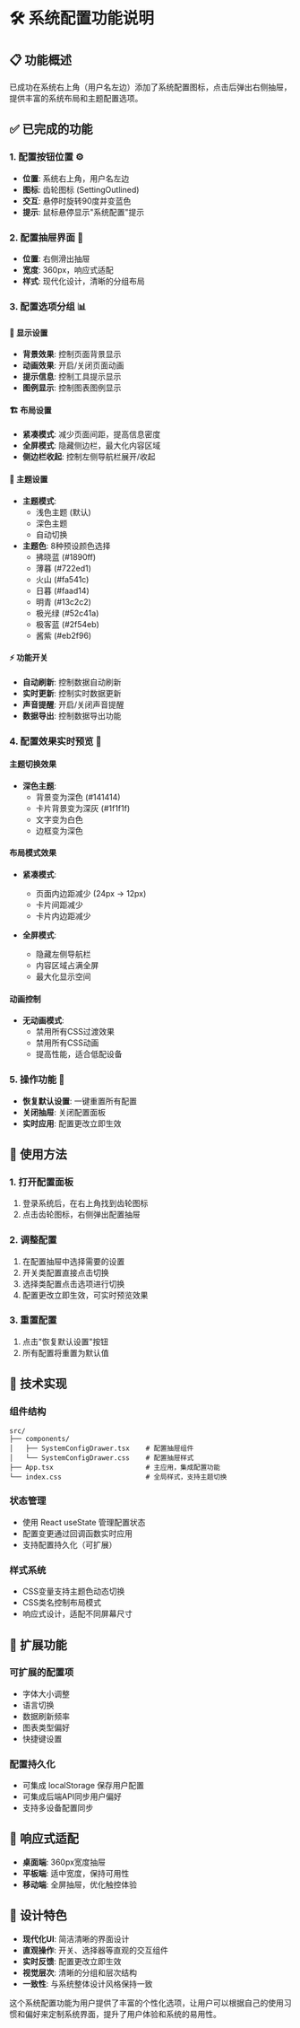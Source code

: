 # 🛠️ 系统配置功能说明

## 📋 功能概述

已成功在系统右上角（用户名左边）添加了系统配置图标，点击后弹出右侧抽屉，提供丰富的系统布局和主题配置选项。

## ✅ 已完成的功能

### 1. 配置按钮位置 ⚙️
- **位置**: 系统右上角，用户名左边
- **图标**: 齿轮图标 (SettingOutlined)
- **交互**: 悬停时旋转90度并变蓝色
- **提示**: 鼠标悬停显示"系统配置"提示

### 2. 配置抽屉界面 📱
- **位置**: 右侧滑出抽屉
- **宽度**: 360px，响应式适配
- **样式**: 现代化设计，清晰的分组布局

### 3. 配置选项分组 📊

#### 🎨 显示设置
- **背景效果**: 控制页面背景显示
- **动画效果**: 开启/关闭页面动画
- **提示信息**: 控制工具提示显示
- **图例显示**: 控制图表图例显示

#### 🏗️ 布局设置
- **紧凑模式**: 减少页面间距，提高信息密度
- **全屏模式**: 隐藏侧边栏，最大化内容区域
- **侧边栏收起**: 控制左侧导航栏展开/收起

#### 🎨 主题设置
- **主题模式**: 
  - 浅色主题 (默认)
  - 深色主题
  - 自动切换
- **主题色**: 8种预设颜色选择
  - 拂晓蓝 (#1890ff)
  - 薄暮 (#722ed1)
  - 火山 (#fa541c)
  - 日暮 (#faad14)
  - 明青 (#13c2c2)
  - 极光绿 (#52c41a)
  - 极客蓝 (#2f54eb)
  - 酱紫 (#eb2f96)

#### ⚡ 功能开关
- **自动刷新**: 控制数据自动刷新
- **实时更新**: 控制实时数据更新
- **声音提醒**: 开启/关闭声音提醒
- **数据导出**: 控制数据导出功能

### 4. 配置效果实时预览 🔄

#### 主题切换效果
- **深色主题**: 
  - 背景变为深色 (#141414)
  - 卡片背景变为深灰 (#1f1f1f)
  - 文字变为白色
  - 边框变为深色

#### 布局模式效果
- **紧凑模式**: 
  - 页面内边距减少 (24px → 12px)
  - 卡片间距减少
  - 卡片内边距减少

- **全屏模式**: 
  - 隐藏左侧导航栏
  - 内容区域占满全屏
  - 最大化显示空间

#### 动画控制
- **无动画模式**: 
  - 禁用所有CSS过渡效果
  - 禁用所有CSS动画
  - 提高性能，适合低配设备

### 5. 操作功能 🔧
- **恢复默认设置**: 一键重置所有配置
- **关闭抽屉**: 关闭配置面板
- **实时应用**: 配置更改立即生效

## 🎯 使用方法

### 1. 打开配置面板
1. 登录系统后，在右上角找到齿轮图标
2. 点击齿轮图标，右侧弹出配置抽屉

### 2. 调整配置
1. 在配置抽屉中选择需要的设置
2. 开关类配置直接点击切换
3. 选择类配置点击选项进行切换
4. 配置更改立即生效，可实时预览效果

### 3. 重置配置
1. 点击"恢复默认设置"按钮
2. 所有配置将重置为默认值

## 🔧 技术实现

### 组件结构
```
src/
├── components/
│   ├── SystemConfigDrawer.tsx    # 配置抽屉组件
│   └── SystemConfigDrawer.css    # 配置抽屉样式
├── App.tsx                       # 主应用，集成配置功能
└── index.css                     # 全局样式，支持主题切换
```

### 状态管理
- 使用 React useState 管理配置状态
- 配置变更通过回调函数实时应用
- 支持配置持久化（可扩展）

### 样式系统
- CSS变量支持主题色动态切换
- CSS类名控制布局模式
- 响应式设计，适配不同屏幕尺寸

## 🚀 扩展功能

### 可扩展的配置项
- 字体大小调整
- 语言切换
- 数据刷新频率
- 图表类型偏好
- 快捷键设置

### 配置持久化
- 可集成 localStorage 保存用户配置
- 可集成后端API同步用户偏好
- 支持多设备配置同步

## 📱 响应式适配

- **桌面端**: 360px宽度抽屉
- **平板端**: 适中宽度，保持可用性
- **移动端**: 全屏抽屉，优化触控体验

## 🎨 设计特色

- **现代化UI**: 简洁清晰的界面设计
- **直观操作**: 开关、选择器等直观的交互组件
- **实时反馈**: 配置更改立即生效
- **视觉层次**: 清晰的分组和层次结构
- **一致性**: 与系统整体设计风格保持一致

这个系统配置功能为用户提供了丰富的个性化选项，让用户可以根据自己的使用习惯和偏好来定制系统界面，提升了用户体验和系统的易用性。
